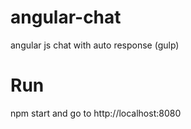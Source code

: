 # angular-chat
angular js chat with auto response (gulp)

# Run
npm start and go to http://localhost:8080
